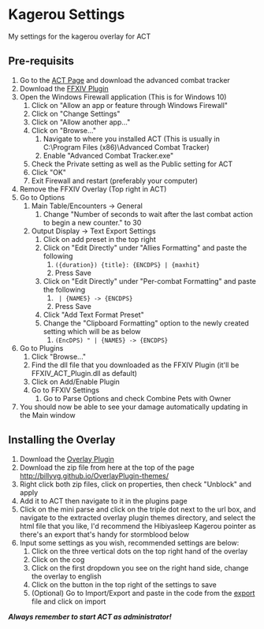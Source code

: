 # Kagerou Settings
My settings for the kagerou overlay for ACT

## Pre-requisits
1. Go to the [ACT Page](http://advancedcombattracker.com/) and download the advanced combat tracker
2. Download the [FFXIV Plugin](http://advancedcombattracker.com/includes/page-download.php?id=66)
3. Open the Windows Firewall application (This is for Windows 10)
    1. Click on "Allow an app or feature through Windows Firewall"
    2. Click on "Change Settings"
    3. Click on "Allow another app..."
    4. Click on "Browse..."
        1. Navigate to where you installed ACT (This is usually in C:\Program Files (x86)\Advanced Combat Tracker)
        2. Enable "Advanced Combat Tracker.exe"
    5. Check the Private setting as well as the Public setting for ACT
    6. Click "OK"
    7. Exit Firewall and restart (preferably your computer)
4. Remove the FFXIV Overlay (Top right in ACT)
5. Go to Options
    1. Main Table/Encounters -> General
        1. Change "Number of seconds to wait after the last combat action to begin a new counter." to 30
    2. Output Display -> Text Export Settings
        1. Click on add preset in the top right
        2. Click on "Edit Directly" under "Allies Formatting" and paste the following
            1. `({duration}) {title}: {ENCDPS} | {maxhit}`
            2. Press Save
        3. Click on "Edit Directly" under "Per-combat Formatting" and paste the following
            1. ` | {NAME5} -> {ENCDPS}`
            2. Press Save
        4. Click "Add Text Format Preset"
        5. Change the "Clipboard Formatting" option to the newly created setting which will be as below
            1. `(EncDPS) " | {NAME5} -> {ENCDPS}`
6. Go to Plugins
    1. Click "Browse..."
    2. Find the dll file that you downloaded as the FFXIV Plugin (it'll be FFXIV_ACT_Plugin.dll as default)
    3. Click on Add/Enable Plugin
    4. Go to FFXIV Settings
        1. Go to Parse Options and check Combine Pets with Owner
7. You should now be able to see your damage automatically updating in the Main window

## Installing the Overlay
1. Download the [Overlay Plugin](https://github.com/hibiyasleep/OverlayPlugin/releases/tag/0.3.3.11)
3. Download the zip file from here at the top of the page http://billyvg.github.io/OverlayPlugin-themes/
2. Right click both zip files, click on properties, then check "Unblock" and apply
3. Add it to ACT then navigate to it in the plugins page
4. Click on the mini parse and click on the triple dot next to the url box, and navigate to the extracted overlay plugin themes directory, and select the html file that you like, I'd recommend the Hibiyasleep Kagerou pointer as there's an export that's handy for stormblood below
5. Input some settings as you wish, recommended settings are below:
    1. Click on the three vertical dots on the top right hand of the overlay
    2. Click on the cog
    3. Click on the first dropdown you see on the right hand side, change the overlay to english
    4. Click on the button in the top right of the settings to save
    5. (Optional) Go to Import/Export and paste in the code from the [export](export.txt) file and click on import

***Always remember to start ACT as administrator!***

